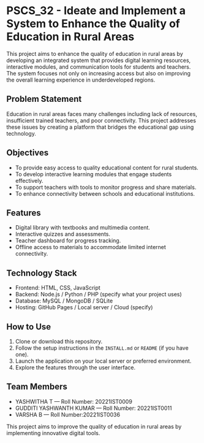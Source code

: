 # PSCS_32 - Ideate and Implement a System to Enhance the Quality of Education in Rural Areas

This project aims to enhance the quality of education in rural areas by developing an integrated system that provides digital learning resources, interactive modules, and communication tools for students and teachers. The system focuses not only on increasing access but also on improving the overall learning experience in underdeveloped regions.

## Problem Statement

Education in rural areas faces many challenges including lack of resources, insufficient trained teachers, and poor connectivity. This project addresses these issues by creating a platform that bridges the educational gap using technology.

## Objectives

- To provide easy access to quality educational content for rural students.  
- To develop interactive learning modules that engage students effectively.  
- To support teachers with tools to monitor progress and share materials.  
- To enhance connectivity between schools and educational institutions.

## Features

- Digital library with textbooks and multimedia content.  
- Interactive quizzes and assessments.  
- Teacher dashboard for progress tracking.  
- Offline access to materials to accommodate limited internet connectivity.

## Technology Stack

- Frontend: HTML, CSS, JavaScript  
- Backend: Node.js / Python / PHP (specify what your project uses)  
- Database: MySQL / MongoDB / SQLite  
- Hosting: GitHub Pages / Local server / Cloud (specify)

## How to Use

1. Clone or download this repository.  
2. Follow the setup instructions in the `INSTALL.md` or `README` (if you have one).  
3. Launch the application on your local server or preferred environment.  
4. Explore the features through the user interface.

## Team Members

- YASHWITHA T              — Roll Number: 20221IST0009
- GUDDITI YASHWANTH KUMAR  — Roll Number: 20221IST0011
- VARSHA B                 — Roll Number:20221IST0036


This project aims to improve the quality of education in rural areas by implementing innovative digital tools.
